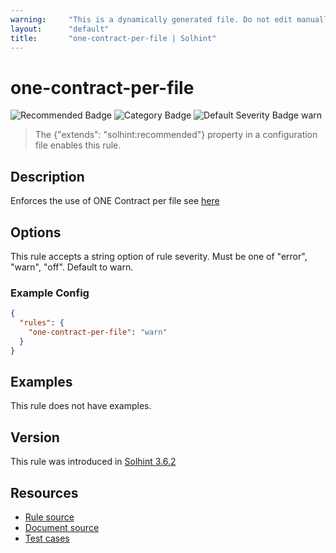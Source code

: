 ```yaml
---
warning:     "This is a dynamically generated file. Do not edit manually."
layout:      "default"
title:       "one-contract-per-file | Solhint"
---
```


# one-contract-per-file
![Recommended Badge](https://img.shields.io/badge/-Recommended-brightgreen)
![Category Badge](https://img.shields.io/badge/-Best%20Practise%20Rules-informational)
![Default Severity Badge warn](https://img.shields.io/badge/Default%20Severity-warn-yellow)
> The {"extends": "solhint:recommended"} property in a configuration file enables this rule.


## Description
Enforces the use of ONE Contract per file see [here](https://docs.soliditylang.org/en/v0.8.21/style-guide.html#contract-and-library-names)

## Options
This rule accepts a string option of rule severity. Must be one of "error", "warn", "off". Default to warn.

### Example Config
```json
{
  "rules": {
    "one-contract-per-file": "warn"
  }
}
```


## Examples
This rule does not have examples.

## Version
This rule was introduced in [Solhint 3.6.2](https://github.com/protofire/solhint/tree/v3.6.2)

## Resources
- [Rule source](https://github.com/protofire/solhint/tree/master/lib/rules/best-practises/one-contract-per-file.js)
- [Document source](https://github.com/protofire/solhint/tree/master/docs/rules/best-practises/one-contract-per-file.md)
- [Test cases](https://github.com/protofire/solhint/tree/master/test/rules/best-practises/one-contract-per-file.js)
